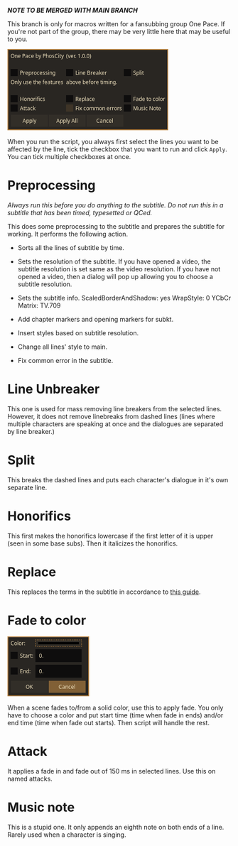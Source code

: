 **_NOTE TO BE MERGED WITH MAIN BRANCH_**

This branch is only for macros written for a fansubbing group One Pace. If you're not part of the group, there may be very little here that may be useful to you.

![image](./assets/pace-main.png)

When you run the script, you always first select the lines you want to be affected by the line, tick the checkbox that you want to run and click `Apply`. You can tick multiple checkboxes at once.

# Preprocessing

*Always run this before you do anything to the subtitle. Do not run this in a subtitle that has been timed, typesetted or QCed.* 

This does some preprocessing to the subtitle and prepares the subtitle for working. It performs the following action.

- Sorts all the lines of subtitle by time.
- Sets the resolution of the subtitle. If you have opened a video, the subtitle resolution is set same as the video resolution. If you have not opened a video, then a dialog will pop up allowing you to choose a subtitle resolution.
- Sets the subtitle info.
ScaledBorderAndShadow: yes
WrapStyle: 0
YCbCr Matrix: TV.709

- Add chapter markers and opening markers for subkt.
- Insert styles based on subtitle resolution.
- Change all lines' style to main.
- Fix common error in the subtitle.

# Line Unbreaker

This one is used for mass removing line breakers from the selected lines. However, it does not remove linebreaks from dashed lines (lines where multiple characters are speaking at once and the dialogues are separated by line breaker.)

# Split

This breaks the dashed lines and puts each character's dialogue in it's own separate line.

# Honorifics

This first makes the honorifics lowercase if the first letter of it is upper (seen in some base subs). Then it italicizes the honorifics.

# Replace

This replaces the terms in the subtitle in accordance to [this guide](https://drive.google.com/drive/folders/1Lz5ar9KHOskbQUw1FFLGsY3-7OpFp6Wc).

# Fade to color

![image](./assets/pace-fade.png)

When a scene fades to/from a solid color, use this to apply fade. You only have to choose a color and put start time (time when fade in ends) and/or end time (time when fade out starts). Then script will handle the rest.

# Attack

It applies a fade in and fade out of 150 ms in selected lines. Use this on named attacks.

# Music note

This is a stupid one. It only appends an eighth note on both ends of a line. Rarely used when a character is singing.
